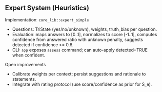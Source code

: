 ## Expert System (Heuristics)

Implementation: `core_lib::expert_simple`
- Questions: TriState (yes/no/unknown), weights, truth_bias per question.
- Evaluation: maps answers to [0..1], normalizes to score [-1..1], computes confidence from answered ratio with unknown penalty, suggests detected if confidence >= 0.6.
- CLI: `app` exposes `assess` command; can auto-apply detected=TRUE when confident.

Open improvements
- Calibrate weights per context; persist suggestions and rationale to statements.
- Integrate with rating protocol (use score/confidence as prior for S_e).
